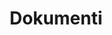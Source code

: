 ---
title: 'Dokumenti'
description: 'Piekļūstiet mūsu organizācijas svarīgajiem dokumentiem un resursiem.'
documents:
  - title: 'Statūti'
    description: 'Organizācijas oficiālie statūti'
    url: '/documents/statute.pdf'
    icon: 'file-document'
  - title: 'Dalībnieka forma'
    description: 'Pieteikuma forma jauniem dalībniekiem'
    url: '/documents/membership-form.pdf'
    icon: 'file-document-edit'
  - title: 'Gada pārskats'
    description: 'Jaunākais gada pārskats un aktivitātes'
    url: '/documents/annual-report.pdf'
    icon: 'file-chart'
--- 